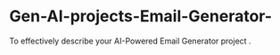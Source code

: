 # Gen-AI-projects-Email-Generator-
To effectively describe your AI-Powered Email Generator project .
